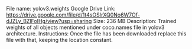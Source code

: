 File name: yolov3.weights
Google Drive Link: https://drive.google.com/file/d/1t4sOSIrXQ0No6W7Of-dJZLy_BZlFoIHg/view?usp=sharing
Size: 236 MB
Description: Trained weights of all objects mentioned under coco.names file in yolov3 architecture.
Instructions: Once the file has been downloaded replace this file with that, keeping the location constant.
